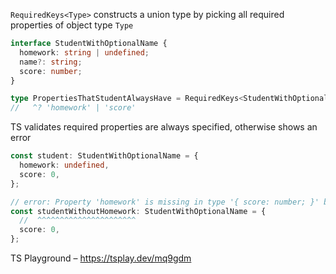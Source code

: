 `RequiredKeys<Type>` constructs a union type by picking all required properties of object type `Type`

```ts
interface StudentWithOptionalName {
  homework: string | undefined;
  name?: string;
  score: number;
}

type PropertiesThatStudentAlwaysHave = RequiredKeys<StudentWithOptionalName>;
//   ^? 'homework' | 'score'
```

TS validates required properties are always specified, otherwise shows an error

```ts
const student: StudentWithOptionalName = {
  homework: undefined,
  score: 0,
};

// error: Property 'homework' is missing in type '{ score: number; }' but required in type 'StudentWithOptionalName'
const studentWithoutHomework: StudentWithOptionalName = {
  //  ^^^^^^^^^^^^^^^^^^^^^^
  score: 0,
};
```

TS Playground – https://tsplay.dev/mq9gdm
